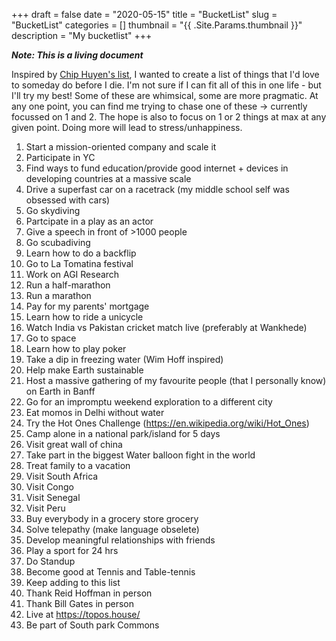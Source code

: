 +++ 
draft = false
date = "2020-05-15"
title = "BucketList"
slug = "BucketList" 
categories = []
thumbnail = "{{ .Site.Params.thumbnail }}"
description = "My bucketlist"
+++


 ***Note: This is a living document***
&nbsp;
&nbsp;
&nbsp;
&nbsp;
&nbsp;
&nbsp;

Inspired by [Chip Huyen's list](https://huyenchip.com/list-100/), I wanted to create a list of things that I'd love to someday do before I die. I'm not sure if I can fit all of this in one life - but I'll try my best! Some of these are whimsical, some are more pragmatic. At any one point, you can find me trying to chase one of these -> currently focussed on 1 and 2. The hope is also to focus on 1 or 2 things at max at any given point. Doing more will lead to stress/unhappiness. 

1. Start a mission-oriented company and scale it
2. Participate in YC
3. Find ways to fund education/provide good internet + devices in developing countries at a massive scale
4. Drive a superfast car on a racetrack (my middle school self was obsessed with cars)
5. Go skydiving
6. Partcipate in a play as an actor 
7. Give a speech in front of >1000 people
8. Go scubadiving 
9. Learn how to do a backflip 
10. Go to La Tomatina festival 
11. Work on AGI Research 
12. Run a half-marathon 
13. Run a marathon 
14. Pay for my parents' mortgage 
15. Learn how to ride a unicycle
16. Watch India vs Pakistan cricket match live (preferably at Wankhede)
17. Go to space 
18. Learn how to play poker 
19. Take a dip in freezing water (Wim Hoff inspired)
20. Help make Earth sustainable 
21. Host a massive gathering of my favourite people (that I personally know) on Earth in Banff
22. Go for an impromptu weekend exploration to a different city 
23. Eat momos in Delhi without water
24. Try the Hot Ones Challenge (https://en.wikipedia.org/wiki/Hot_Ones)
25. Camp alone in a national park/island for 5 days 
26. Visit great wall of china 
27. Take part in the biggest Water balloon fight in the world 
28. Treat family to a vacation
29. Visit South Africa 
30. Visit Congo 
31. Visit Senegal
32. Visit Peru
33. Buy everybody in a grocery store grocery
34. Solve telepathy (make language obselete)
35. Develop meaningful relationships with friends 
36. Play a sport for 24 hrs 
37. Do Standup
38. Become good at Tennis and Table-tennis
39. Keep adding to this list
40. Thank Reid Hoffman in person
41. Thank Bill Gates in person 
42. Live at https://topos.house/
43. Be part of South park Commons

